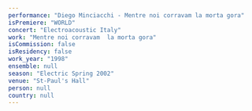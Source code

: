 ```yaml
---
performance: "Diego Minciacchi - Mentre noi corravam la morta gora"
isPremiere: "WORLD"
concert: "Electroacoustic Italy"
work: "Mentre noi corravam  la morta gora"
isCommission: false
isResidency: false
work_year: "1998"
ensemble: null
season: "Electric Spring 2002"
venue: "St-Paul's Hall"
person: null
country: null
---
```


